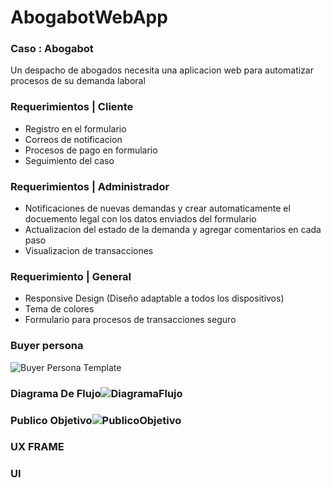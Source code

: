 # AbogabotWebApp 
### Caso : Abogabot 
Un despacho de abogados necesita una aplicacion web para automatizar procesos de su demanda laboral

### Requerimientos | Cliente
* Registro en el formulario
* Correos de notificacion
* Procesos de pago en formulario
* Seguimiento del caso

### Requerimientos | Administrador
* Notificaciones de nuevas demandas y
  crear automaticamente el docuemento legal con los datos enviados del formulario
* Actualizacion del estado de la demanda y agregar comentarios en cada paso
* Visualizacion de transacciones

### Requerimiento | General
* Responsive Design (Diseño adaptable a todos los dispositivos)
* Tema de colores
* Formulario para procesos de transacciones seguro


### Buyer persona
![Buyer Persona Template](https://user-images.githubusercontent.com/74226649/195075115-e869f91e-c85f-4166-92f9-824852b56b51.jpg)
 
### Diagrama De Flujo![DiagramaFlujo](https://user-images.githubusercontent.com/74226649/195217117-77b52cec-03f7-4f33-b0ec-6cdd817ff0a0.jpg)



### Publico Objetivo![PublicoObjetivo](https://user-images.githubusercontent.com/74226649/195246547-31f2b3bf-df72-4a75-96d8-e151a2ee33e0.jpg)




### UX FRAME


### UI 

